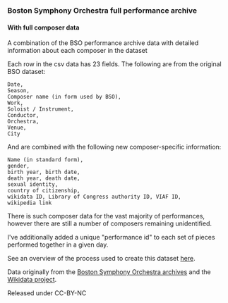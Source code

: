 ### Boston Symphony Orchestra full performance archive
#### With full composer data

A combination of the BSO performance archive data with detailed information about each composer in the dataset

Each row in the csv data has 23 fields. The following are from the original BSO dataset:

```
Date, 
Season, 
Composer name (in form used by BSO), 
Work, 
Soloist / Instrument, 
Conductor,
Orchestra, 
Venue, 
City
```

And are combined with the following new composer-specific information:

```
Name (in standard form), 
gender, 
birth year, birth date, 
death year, death date, 
sexual identity, 
country of citizenship, 
wikidata ID, Library of Congress authority ID, VIAF ID, 
wikipedia link
```

There is such composer data for the vast majority of performances, however there are still a number of composers remaining unidentified.

I've additionally added a unique "performance id" to each set of pieces performed together in a given day. 

See an overview of the process used to create this dataset [here](https://goo.gl/LOkxGR).

Data originally from the [Boston Symphony Orchestra archives](http://archives.bso.org/) and the [Wikidata project](https://www.wikidata.org/wiki/Wikidata:Main_Page).

Released under CC-BY-NC
